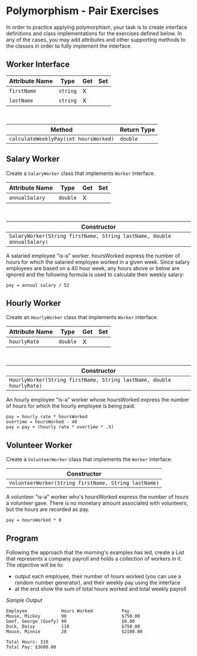 # Polymorphism - Pair Exercises

In order to practice applying polymorphism, your task is to create interface definitions and class implementations for the exercises defined below. In any of the cases, you may add attributes and other supporting methods to the classes in order to fully implement the interface.

## Worker Interface
| Attribute Name | Type | Get | Set |
|--------|-------------|-----|-----|
| `firstName` | `string` | X | |
| `lastName` | `string` | X | |


<br />

| Method | Return Type |
|--------|-------------|
| `calculateWeeklyPay(int hoursWorked)` | `double` |


## Salary Worker

Create a `SalaryWorker` class that implements `Worker` interface.

| Attribute Name | Type | Get | Set |
|--------|-------------|-----|-----|
| `annualSalary` | `double` | X | | 

<br />

| Constructor |
|-------------|
| `SalaryWorker(String firstName, String lastName, double annualSalary)` |

A salaried employee "is-a" worker. hoursWorked express the number of hours for which the salaried employee worked in a given week. Since salary employees are based on a 40 hour week, any hours above or below are ignored and the following formula is used to calculate their weekly salary:
    
    pay = annual salary / 52
            
## Hourly Worker

Create an `HourlyWorker` class that implements `Worker` interface.

| Attribute Name | Type | Get | Set |
|--------|-------------|-----|-----|
| `hourlyRate` | `double` | X | | 

<br />

| Constructor |
|-------------|
| `HourlyWorker(String firstName, String lastName, double hourlyRate)` |

An hourly employee "is-a" worker whose hoursWorked express the number of hours for which the hourly employee is being paid.
    
    pay = hourly rate * hoursWorked
    overtime = hoursWorked - 40
    pay = pay + (hourly rate * overtime * .5)
       
## Volunteer Worker

Create a `VolunteerWorker` class that implements the `Worker` interface.

| Constructor |
|-------------|
| `VolunteerWorker(String firstName, String lastName)` |


A volunteer "is-a" worker who's hoursWorked express the number of hours a volunteer gave. There is no monetary amount associated with volunteers, but the hours are recorded as pay.

    pay = hoursWorked * 0
    
## Program

Following the approach that the morning's examples has led, create a List that represents a company payroll and holds a collection of workers in it. The objective will be to:

* output each employee, their number of hours worked (you can use a random number generator), and their weekly pay using the interface
* at the end show the sum of total hours worked and total weekly payroll

*Sample Output*

```
Employee             Hours Worked           Pay
Mouse, Mickey        90                     $750.00
Geef, George (Goofy) 90                     $0.00
Duck, Daisy          110                    $750.00
Mouse, Minnie        20                     $2100.00

Total Hours: 310
Total Pay: $3600.00
```